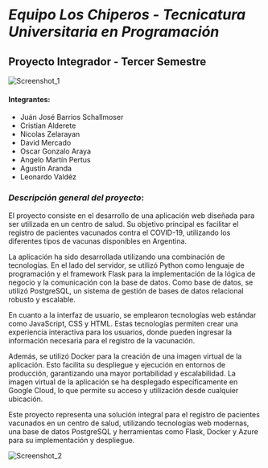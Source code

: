 # *Equipo Los Chiperos - Tecnicatura Universitaria en Programación*
## Proyecto Integrador - Tercer Semestre  

![Screenshot_1](https://www.digitalbizmagazine.com/wp-content/uploads/2022/01/DB47_Mitek.jpg)


#### **Integrantes**:

- Juán José Barrios Schallmoser
- Cristian Alderete
- Nicolas Zelarayan
- David Mercado
- Oscar Gonzalo Araya
- Angelo Martín Pertus
- Agustín Aranda
- Leonardo Valdéz

###                       *Descripción general del proyecto*:

El proyecto consiste en el desarrollo de una aplicación web diseñada para ser utilizada en un centro de salud. Su objetivo principal es facilitar el registro de pacientes vacunados contra el COVID-19, utilizando los diferentes tipos de vacunas disponibles en Argentina.

La aplicación ha sido desarrollada utilizando una combinación de tecnologías. En el lado del servidor, se utilizó Python como lenguaje de programación y el framework Flask para la implementación de la lógica de negocio y la comunicación con la base de datos. Como base de datos, se utilizó PostgreSQL, un sistema de gestión de bases de datos relacional robusto y escalable.

En cuanto a la interfaz de usuario, se emplearon tecnologías web estándar como JavaScript, CSS y HTML. Estas tecnologías permiten crear una experiencia interactiva para los usuarios, donde pueden ingresar la información necesaria para el registro de la vacunación.

Además, se utilizó Docker para la creación de una imagen virtual de la aplicación. Esto facilita su despliegue y ejecución en entornos de producción, garantizando una mayor portabilidad y escalabilidad. La imagen virtual de la aplicación se ha desplegado específicamente en Google Cloud, lo que permite su acceso y utilización desde cualquier ubicación.

Este proyecto representa una solución integral para el registro de pacientes vacunados en un centro de salud, utilizando tecnologías web modernas, una base de datos PostgreSQL y herramientas como Flask, Docker y Azure para su implementación y despliegue.

![Screenshot_2](https://media.ambito.com/p/a747977879f6f1b4b82065603f87fb57/adjuntos/239/imagenes/040/401/0040401067/1200x675/smart/covid-argjpg.jpg)
